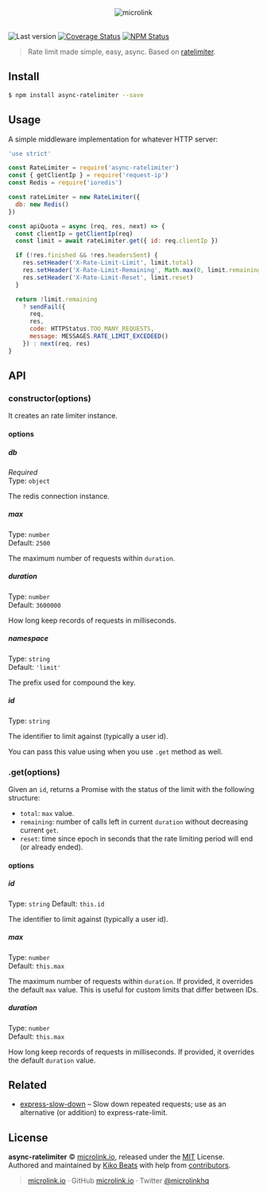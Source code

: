 <div align="center">
  <img src="https://cdn.microlink.io/logo/banner.png" alt="microlink">
  <br>
  <br>
</div>

![Last version](https://img.shields.io/github/tag/microlinkhq/async-ratelimiter.svg?style=flat-square)
[![Coverage Status](https://img.shields.io/coveralls/microlinkhq/async-ratelimiter.svg?style=flat-square)](https://coveralls.io/github/microlinkhq/async-ratelimiter)
[![NPM Status](https://img.shields.io/npm/dm/async-ratelimiter.svg?style=flat-square)](https://www.npmjs.org/package/async-ratelimiter)

> Rate limit made simple, easy, async. Based on [ratelimiter](https://github.com/tj/node-ratelimiter).

## Install

```bash
$ npm install async-ratelimiter --save
```

## Usage

A simple middleware implementation for whatever HTTP server:

```js
'use strict'

const RateLimiter = require('async-ratelimiter')
const { getClientIp } = require('request-ip')
const Redis = require('ioredis')

const rateLimiter = new RateLimiter({
  db: new Redis()
})

const apiQuota = async (req, res, next) => {
  const clientIp = getClientIp(req)
  const limit = await rateLimiter.get({ id: req.clientIp })

  if (!res.finished && !res.headersSent) {
    res.setHeader('X-Rate-Limit-Limit', limit.total)
    res.setHeader('X-Rate-Limit-Remaining', Math.max(0, limit.remaining - 1))
    res.setHeader('X-Rate-Limit-Reset', limit.reset)
  }

  return !limit.remaining
    ? sendFail({
      req,
      res,
      code: HTTPStatus.TOO_MANY_REQUESTS,
      message: MESSAGES.RATE_LIMIT_EXCEDEED()
    }) : next(req, res)
}
```

## API

### constructor(options)

It creates an rate limiter instance.

#### options

##### db

*Required*<br>
Type: `object`

The redis connection instance.

##### max

Type: `number`<br>
Default: `2500`

The maximum number of requests within `duration`.

##### duration

Type: `number`<br>
Default: `3600000`

How long keep records of requests in milliseconds.

##### namespace

Type: `string`<br>
Default: `'limit'`

The prefix used for compound the key.

##### id

Type: `string`

The identifier to limit against (typically a user id).

You can pass this value using when you use `.get` method as well.

### .get(options)

Given an `id`, returns a Promise with the status of the limit with the following structure:

- `total`: `max` value.
- `remaining`: number of calls left in current `duration` without decreasing current `get`.
- `reset`: time since epoch in seconds that the rate limiting period will end (or already ended).

#### options

##### id

Type: `string`
Default: `this.id`

The identifier to limit against (typically a user id).

##### max

Type: `number`</br>
Default: `this.max`

The maximum number of requests within `duration`. If provided, it overrides the default `max` value. This is useful for custom limits that differ between IDs.

##### duration

Type: `number`</br>
Default: `this.max`

How long keep records of requests in milliseconds. If provided, it overrides the default `duration` value.

## Related

- [express-slow-down](https://github.com/nfriedly/express-slow-down) – Slow down repeated requests; use as an alternative (or addition) to express-rate-limit.

## License

**async-ratelimiter** © [microlink.io](https://microlink.io), released under the [MIT](https://github.com/microlinkhq/async-ratelimiter/blob/master/LICENSE.md) License.<br>
Authored and maintained by [Kiko Beats](https://kikobeats.com) with help from [contributors](https://github.com/microlinkhq/async-ratelimiter/contributors).

> [microlink.io](https://microlink.io) · GitHub [microlink.io](https://github.com/microlinkhq) · Twitter [@microlinkhq](https://twitter.com/microlinkhq)
